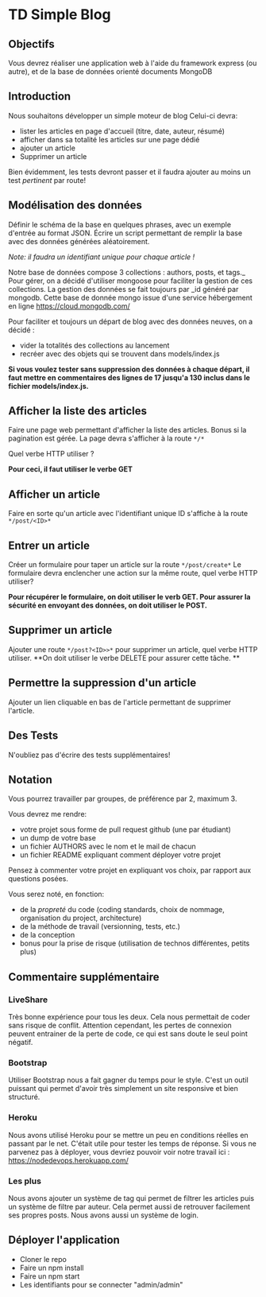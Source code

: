 # TD Simple Blog

## Objectifs

Vous devrez réaliser une application web à l'aide du framework express (ou autre),
et de la base de données orienté documents MongoDB


## Introduction

Nous souhaitons développer un simple moteur de blog
Celui-ci devra:

* lister les articles en page d'accueil (titre, date, auteur, résumé)
* afficher dans sa totalité les articles sur une page dédié
* ajouter un article
* Supprimer un article

Bien évidemment, les tests devront passer et il faudra ajouter au moins un test *pertinent* par route!

## Modélisation des données

Définir le schéma de la base en quelques phrases, avec un exemple d'entrée au format JSON. 
Écrire un script permettant de remplir la base avec des données générées aléatoirement.

_Note: il faudra un identifiant unique pour chaque article !_

Notre base de données compose 3 collections : authors, posts, et tags._
Pour gérer, on a décidé d'utiliser mongoose pour faciliter la gestion de ces collections. La gestion des données se fait toujours par _id généré par mongodb. Cette base de donnée mongo issue d'une service hébergement en ligne  https://cloud.mongodb.com/

Pour faciliter et toujours un départ de blog avec des données neuves, on a décidé :
- vider la totalités des collections au lancement
- recréer avec des objets qui se trouvent dans models/index.js

**Si vous voulez tester sans suppression des données à chaque départ, il faut mettre en commentaires des lignes de 17 jusqu'a 130 inclus dans le fichier models/index.js.**



## Afficher la liste des articles

Faire une page web permettant d'afficher la liste des articles. Bonus si la pagination est gérée.
La page devra s'afficher à la route `*/*`

Quel verbe HTTP utiliser ?

__Pour ceci, il faut utiliser le verbe GET__

## Afficher un article

Faire en sorte qu'un article avec l'identifiant unique ID s'affiche à la route `*/post/<ID>*`

## Entrer un article

Créer un formulaire pour taper un article sur la route `*/post/create*`
Le formulaire devra enclencher une action sur la même route, quel verbe HTTP utiliser?

**Pour récupérer le formulaire, on doit utiliser le verb GET. Pour assurer la sécurité en envoyant des données, on doit utiliser le POST.**

## Supprimer un article

Ajouter une route `*/post?<ID>>*` pour supprimer un article, quel verbe HTTP utiliser.
**On doit utiliser le verbe DELETE pour assurer cette tâche. **

## Permettre la suppression d'un article

Ajouter un lien cliquable en bas de l'article permettant de supprimer l'article.

## Des Tests

N'oubliez pas d'écrire des tests supplémentaires!


## Notation

Vous pourrez travailler par groupes, de préférence par 2, maximum 3.

Vous devrez me rendre:

* votre projet sous forme de pull request github (une par étudiant)
* un dump de votre base
* un fichier AUTHORS avec le nom et le mail de chacun
* un fichier README expliquant comment déployer votre projet


Pensez à commenter votre projet en expliquant vos choix, par rapport aux questions posées.


Vous serez noté, en fonction:

* de la _propreté_ du code (coding standards, choix de nommage, organisation du project, architecture)
* de la méthode de travail (versionning, tests, etc.)
* de la conception
* bonus pour la prise de risque (utilisation de technos différentes, petits plus)

## Commentaire supplémentaire

### LiveShare

Très bonne expérience pour tous les deux. Cela nous permettait de coder sans risque de conflit. Attention cependant, les pertes de connexion peuvent entrainer de la perte de code, ce qui est sans doute le seul point négatif.

### Bootstrap

Utiliser Bootstrap nous a fait gagner du temps pour le style. C'est un outil puissant qui permet d'avoir très simplement un site responsive et bien structuré.

### Heroku

Nous avons utilisé Heroku pour se mettre un peu en conditions réelles en passant par le net. C'était utile pour tester les temps de réponse. Si vous ne parvenez pas à déployer, vous devriez pouvoir voir notre travail ici : https://nodedevops.herokuapp.com/

### Les plus

Nous avons ajouter un système de tag qui permet de filtrer les articles puis un système de filtre par auteur. Cela permet aussi de retrouver facilement ses propres posts. Nous avons aussi un système de login.

## Déployer l'application

- Cloner le repo
- Faire un npm install
- Faire un npm start
- Les identifiants pour se connecter "admin/admin"

